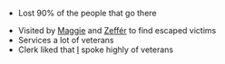 - Lost 90% of the people that go there
* Visited by [Maggie](../../Characters/PCs/Maggie.md#) and [Zeffér](../../Characters/PCs/Zeff%C3%A9r.md#) to find escaped victims
* Services a lot of veterans
* Clerk liked that [I](../../Characters/PCs/Maggie.md#) spoke highly of veterans